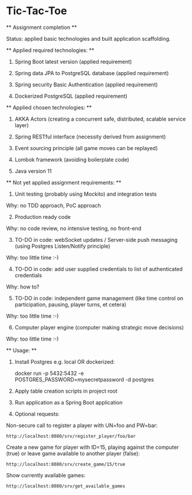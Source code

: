 # Tic-Tac-Toe
** Assignment completion **

Status: applied basic technologies and built application scaffolding.

** Applied required technologies: **

1) Spring Boot latest version (applied requirement)

2) Spring data JPA to PostgreSQL database (applied requirement)

3) Spring security Basic Authentication (applied requirement)

4) Dockerized PostgreSQL (applied requirement)

** Applied chosen technologies: **

1) AKKA Actors (creating a concurrent safe, distributed, scalable service layer)

2) Spring RESTful interface (necessity derived from assignment)

3) Event sourcing principle (all game moves can be replayed)

4) Lombok framework (avoiding boilerplate code)

5) Java version 11

** Not yet applied assignment requirements: **

1) Unit testing (probably using Mockito) and integration tests

Why: no TDD approach, PoC approach

2) Production ready code

Why: no code review, no intensive testing, no front-end

3) TO-DO in code: webSocket updates / Server-side push messaging (using Postgres Listen/Notify principle)

Why: too little time :-)

4) TO-DO in code: add user supplied credentials to list of authenticated credentials

Why: how to?

5) TO-DO in code: independent game management (like time control on participation, pausing, player turns, et cetera)

Why: too little time :-)

6) Computer player engine (computer making strategic move decisions)

Why: too little time :-)

** Usage: **

1) Install Postgres e.g. local OR dockerized: 

	docker run -p 5432:5432 -e POSTGRES_PASSWORD=mysecretpassword -d postgres

2) Apply table creation scripts in project root

3) Run application as a Spring Boot application

4) Optional requests:

Non-secure call to register a player with UN=foo and PW=bar:

	http://localhost:8080/srv/register_player/foo/bar

Create a new game for player with ID=15, playing against the computer (true) or leave game available to another player (false):
	
	http://localhost:8080/srv/create_game/15/true
	
Show currently available games:
	
	http://localhost:8080/srv/get_available_games
